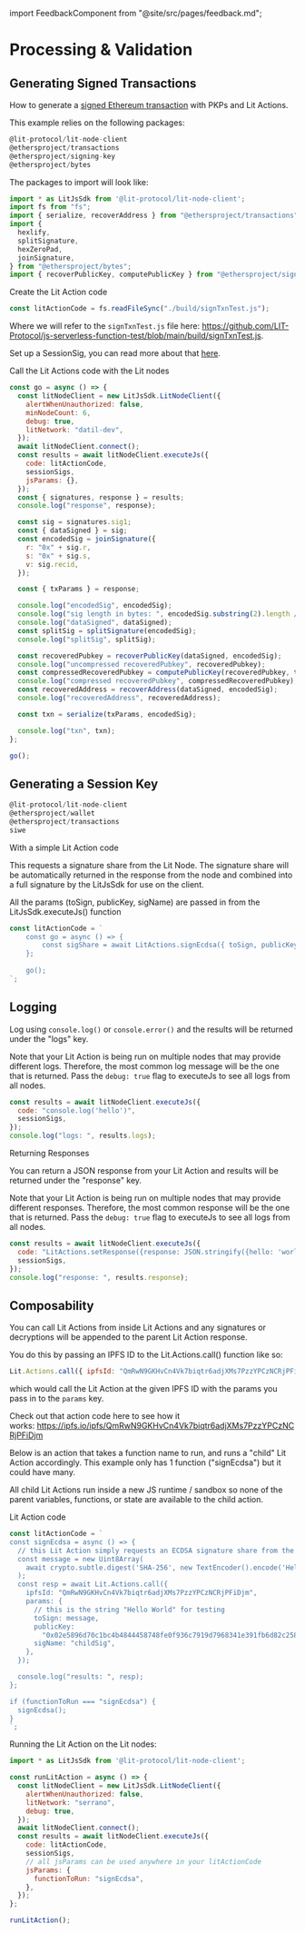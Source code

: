 import FeedbackComponent from "@site/src/pages/feedback.md";

# Processing & Validation

## Generating Signed Transactions

How to generate a [signed Ethereum transaction](https://github.com/LIT-Protocol/js-serverless-function-test/blob/main/js-sdkTests/signTxn.js) with PKPs and Lit Actions.

This example relies on the following packages: 

```jsx
@lit-protocol/lit-node-client
@ethersproject/transactions
@ethersproject/signing-key
@ethersproject/bytes 
```

The packages to import will look like: 

```jsx
import * as LitJsSdk from '@lit-protocol/lit-node-client';
import fs from "fs";
import { serialize, recoverAddress } from "@ethersproject/transactions";
import {
  hexlify,
  splitSignature,
  hexZeroPad,
  joinSignature,
} from "@ethersproject/bytes";
import { recoverPublicKey, computePublicKey } from "@ethersproject/signing-key";
```

Create the Lit Action code

```jsx
const litActionCode = fs.readFileSync("./build/signTxnTest.js");
```

Where we will refer to the `signTxnTest.js` file here: https://github.com/LIT-Protocol/js-serverless-function-test/blob/main/build/signTxnTest.js.

Set up a SessionSig, you can read more about that [here](../../sdk/authentication/session-sigs/get-session-sigs).

Call the Lit Actions code with the Lit nodes

```jsx
const go = async () => {
  const litNodeClient = new LitJsSdk.LitNodeClient({
    alertWhenUnauthorized: false,
    minNodeCount: 6,
    debug: true,
    litNetwork: "datil-dev",
  });
  await litNodeClient.connect();
  const results = await litNodeClient.executeJs({
    code: litActionCode,
    sessionSigs,
    jsParams: {},
  });
  const { signatures, response } = results;
  console.log("response", response);

  const sig = signatures.sig1;
  const { dataSigned } = sig;
  const encodedSig = joinSignature({
    r: "0x" + sig.r,
    s: "0x" + sig.s,
    v: sig.recid,
  });

  const { txParams } = response;

  console.log("encodedSig", encodedSig);
  console.log("sig length in bytes: ", encodedSig.substring(2).length / 2);
  console.log("dataSigned", dataSigned);
  const splitSig = splitSignature(encodedSig);
  console.log("splitSig", splitSig);

  const recoveredPubkey = recoverPublicKey(dataSigned, encodedSig);
  console.log("uncompressed recoveredPubkey", recoveredPubkey);
  const compressedRecoveredPubkey = computePublicKey(recoveredPubkey, true);
  console.log("compressed recoveredPubkey", compressedRecoveredPubkey);
  const recoveredAddress = recoverAddress(dataSigned, encodedSig);
  console.log("recoveredAddress", recoveredAddress);

  const txn = serialize(txParams, encodedSig);

  console.log("txn", txn);
};

go();
```

## Generating a Session Key

```jsx
@lit-protocol/lit-node-client
@ethersproject/wallet
@ethersproject/transactions
siwe
```

With a simple Lit Action code

This requests a signature share from the Lit Node. The signature share will be automatically returned in the response from the node and combined into a full signature by the LitJsSdk for use on the client.

All the params (toSign, publicKey, sigName) are passed in from the LitJsSdk.executeJs() function
  

```jsx
const litActionCode = `
	const go = async () => {
		const sigShare = await LitActions.signEcdsa({ toSign, publicKey, sigName });
	};
	
	go();
`;
```

## Logging

Log using `console.log()` or `console.error()` and the results will be returned under the "logs" key. 

Note that your Lit Action is being run on multiple nodes that may provide different logs. Therefore, the most common log message will be the one that is returned. Pass the `debug: true` flag to executeJs to see all logs from all nodes.

```jsx
const results = await litNodeClient.executeJs({
  code: "console.log('hello')",
  sessionSigs,
});
console.log("logs: ", results.logs);
```

Returning Responses

You can return a JSON response from your Lit Action and results will be returned under the "response" key. 

Note that your Lit Action is being run on multiple nodes that may provide different responses. Therefore, the most common response will be the one that is returned. Pass the `debug: true` flag to executeJs to see all logs from all nodes.

```jsx
const results = await litNodeClient.executeJs({
  code: "LitActions.setResponse({response: JSON.stringify({hello: 'world'})})",
  sessionSigs,
});
console.log("response: ", results.response);
```

## Composability

You can call Lit Actions from inside Lit Actions and any signatures or decryptions will be appended to the parent Lit Action response. 

You do this by passing an IPFS ID to the Lit.Actions.call() function like so: 

```jsx
Lit.Actions.call({ ipfsId: "QmRwN9GKHvCn4Vk7biqtr6adjXMs7PzzYPCzNCRjPFiDjm", params: {}) 
```

which would call the Lit Action at the given IPFS ID with the params you pass in to the `params` key. 

Check out that action code here to see how it works: https://ipfs.io/ipfs/QmRwN9GKHvCn4Vk7biqtr6adjXMs7PzzYPCzNCRjPFiDjm

Below is an action that takes a function name to run, and runs a "child" Lit Action accordingly. This example only has 1 function ("signEcdsa") but it could have many.

All child Lit Actions run inside a new JS runtime / sandbox so none of the parent variables, functions, or state are available to the child action.

Lit Action code

```jsx
const litActionCode = `
const signEcdsa = async () => {
  // this Lit Action simply requests an ECDSA signature share from the Lit Node
  const message = new Uint8Array(
    await crypto.subtle.digest('SHA-256', new TextEncoder().encode('Hello world'))
  );
  const resp = await Lit.Actions.call({
    ipfsId: "QmRwN9GKHvCn4Vk7biqtr6adjXMs7PzzYPCzNCRjPFiDjm",
    params: {
      // this is the string "Hello World" for testing
      toSign: message,
      publicKey:
        "0x02e5896d70c1bc4b4844458748fe0f936c7919d7968341e391fb6d82c258192e64",
      sigName: "childSig",
    },
  });

  console.log("results: ", resp);
};

if (functionToRun === "signEcdsa") {
  signEcdsa();
}
`;
```

Running the Lit Action on the Lit nodes:

```jsx
import * as LitJsSdk from '@lit-protocol/lit-node-client';

const runLitAction = async () => {
  const litNodeClient = new LitJsSdk.LitNodeClient({
    alertWhenUnauthorized: false,
    litNetwork: "serrano",
    debug: true,
  });
  await litNodeClient.connect();
  const results = await litNodeClient.executeJs({
    code: litActionCode,
    sessionSigs,
    // all jsParams can be used anywhere in your litActionCode
    jsParams: {
      functionToRun: "signEcdsa",
    },
  });
};

runLitAction();
```
<FeedbackComponent/>
